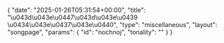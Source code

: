 {
    "date": "2025-01-26T05:31:54+00:00",
    "title": "\u043d\u043e\u0447\u043d\u043e\u0439 \u0434\u043e\u0437\u043e\u0440",
    "type": "miscellaneous",
    "layout": "songpage",
    "params": {
        "id": "nochnoj",
        "tonality": ""
    }
}